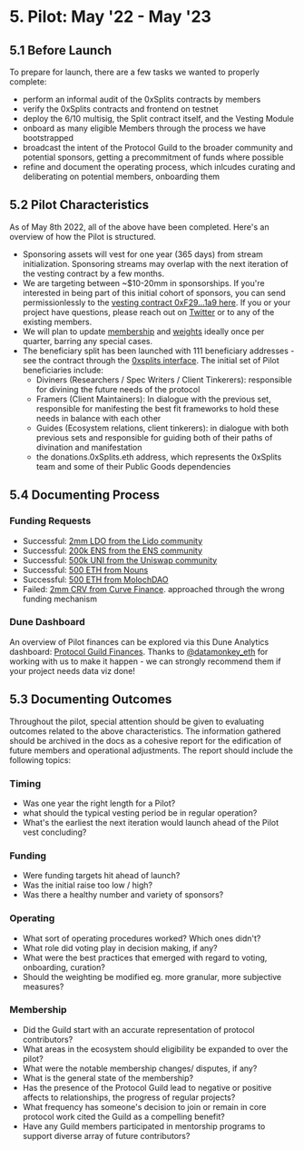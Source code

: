 # 5. Pilot: May '22 - May '23 

## 5.1 Before Launch

To prepare for launch, there are a few tasks we wanted to properly complete:

- perform an informal audit of the 0xSplits contracts by members
- verify the 0xSplits contracts and frontend on testnet
- deploy the 6/10 multisig, the Split contract itself, and the Vesting Module
- onboard as many eligible Members through the process we have bootstrapped
- broadcast the intent of the Protocol Guild to the broader community and potential sponsors, getting a precommitment of funds where possible
- refine and document the operating process, which inlcudes curating and deliberating on potential members, onboarding them

## 5.2 Pilot Characteristics

As of May 8th 2022, all of the above have been completed. Here's an overview of how the Pilot is structured.

- Sponsoring assets will vest for one year (365 days) from stream initialization. Sponsoring streams may overlap with the next iteration of the vesting contract by a few months.
- We are targeting between ~$10-20mm in sponsorships. If you're interested in being part of this initial cohort of sponsors, you can send permissionlessly to the [vesting contract 0xF29...1a9 here](https://app.0xsplits.xyz/accounts/0xF29Ff96aaEa6C9A1fBa851f74737f3c069d4f1a9/). If you or your project have questions, please reach out on [Twitter](https://twitter.com/protocolguild) or to any of the existing members.
- We will plan to update [membership](https://protocol-guild.readthedocs.io/en/latest/9-membership.html#member-list) and [weights](https://protocol-guild.readthedocs.io/en/latest/9-membership.html#addresses-and-weights) ideally once per quarter, barring any special cases.
- The beneficiary split has been launched with 111 beneficiary addresses - see the contract through the [0xsplits interface](https://app.0xsplits.xyz/accounts/0x84af3D5824F0390b9510440B6ABB5CC02BB68ea1/). The initial set of Pilot beneficiaries include:
  - Diviners (Researchers / Spec Writers / Client Tinkerers): responsible for divining the future needs of the protocol
  - Framers (Client Maintainers): In dialogue with the previous set, responsible for manifesting the best fit frameworks to hold these needs in balance with each other
  - Guides (Ecosystem relations, client tinkerers): in dialogue with both previous sets and responsible for guiding both of their paths of divination and manifestation 
  - the donations.0xSplits.eth address, which represents the 0xSplits team and some of their Public Goods dependencies

## 5.4 Documenting Process

### Funding Requests

* Successful: [2mm LDO from the Lido community](https://research.lido.fi/t/proposal-to-fund-the-protocol-guild-pilot-via-a-lido-grant/2016)
* Successful: [200k ENS from the ENS community](https://discuss.ens.domains/t/ep13-executable-support-the-protocol-guild-pilot/12877)
* Successful: [500k UNI from the Uniswap community ](https://gov.uniswap.org/t/governance-proposal-should-the-uniswap-community-participate-in-the-protocol-guild-pilot/16824)
* Successful: [500 ETH from Nouns](https://discourse.nouns.wtf/t/proposal-nouns-funding-the-protocol-guild-pilot/1599)
* Successful: [500 ETH from MolochDAO](https://app.daohaus.club/dao/0x1/0x519f9662798c2e07fbd5b30c1445602320c5cf5b/proposals/22)
* Failed: [2mm CRV from Curve Finance](https://gov.curve.fi/t/proposal-to-fund-the-protocol-guild-pilot-via-a-vefunder-gauge/3032). approached through the wrong funding mechanism

### Dune Dashboard

An overview of Pilot finances can be explored via this Dune Analytics dashboard: [Protocol Guild Finances](https://dune.com/datamonkey_eth/protocol-guild). Thanks to [@datamonkey_eth](https://twitter.com/datamonkey_eth) for working with us to make it happen - we can strongly recommend them if your project needs data viz done!

## 5.3 Documenting Outcomes

Throughout the pilot, special attention should be given to evaluating outcomes related to the above characteristics. The information gathered should be archived in the docs as a cohesive report for the edification of future members and operational adjustments. The  report should include the following topics:

### Timing
  - Was one year the right length for a Pilot? 
  - what should the typical vesting period be in regular operation? 
  - What's the earliest the next iteration would launch ahead of the Pilot vest concluding?

### Funding
  - Were funding targets hit ahead of launch? 
  - Was the initial raise too low / high?
  - Was there a healthy number and variety of sponsors?

### Operating
  - What sort of operating procedures worked? Which ones didn't? 
  - What role did voting play in decision making, if any? 
  - What were the best practices that emerged with regard to voting, onboarding, curation?
  - Should the weighting be modified eg. more granular, more subjective measures?

### Membership
  - Did the Guild start with an accurate representation of protocol contributors? 
  - What areas in the ecosystem should eligibility be expanded to over the pilot?
  - What were the notable membership changes/ disputes, if any?
  - What is the general state of the membership?
  - Has the presence of the Protocol Guild lead to negative or positive affects to relationships, the progress of regular projects?
  - What frequency has someone's decision to join or remain in core protocol work cited the Guild as a compelling benefit?
  - Have any Guild members participated in mentorship programs to support diverse array of future contributors?
